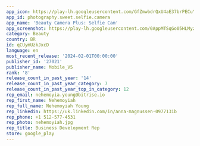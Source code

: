 ```yaml
---
app_icon: https://play-lh.googleusercontent.com/GfZmwbdrQxU4aE37brPECuYrO3LL0k64ppDlb8vJjmBCsrH51kaOXDxdD8ivnAgBass
app_id: photography.sweet.selfie.camera
app_name: 'Beauty Camera Plus: Selfie Cam'
app_screenshot: https://play-lh.googleusercontent.com/0AppMTSqGo05HLMyzSm-52523d0O3t_sAqqQLjBcvsQR993t_4grr0w_eXN0toIb05Q
category: Beauty
country: BR
id: qCUymUzkJxcD
language: en
most_recent_release: '2024-02-01T00:00:00'
publisher_id: '27021'
publisher_name: Mobile_V5
rank: '8'
release_count_in_past_year: '14'
release_count_in_past_year_category: 7
release_count_in_past_year_top_in_category: 12
rep_email: nehemoyia.young@bitrise.io
rep_first_name: Nehemoyiah
rep_full_name: Nehemoyiah Young
rep_linkedin: https://uk.linkedin.com/in/anna-magnussen-0977131b
rep_phone: +1 512-577-4531
rep_photo: nehemoyiah.jpg
rep_title: Business Development Rep
store: google_play
---
```


